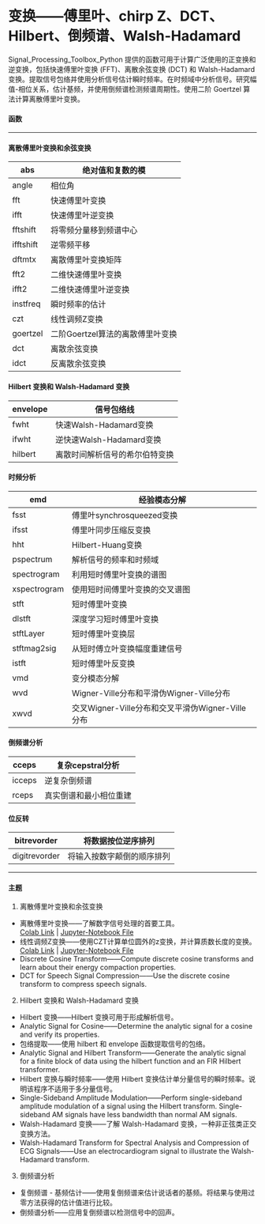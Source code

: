 # 变换——傅里叶、chirp Z、DCT、Hilbert、倒频谱、Walsh-Hadamard
Signal_Processing_Toolbox_Python 提供的函数可用于计算广泛使用的正变换和逆变换，包括快速傅里叶变换 (FFT)、离散余弦变换 (DCT) 和 Walsh-Hadamard 变换。提取信号包络并使用分析信号估计瞬时频率。在时频域中分析信号。研究幅值-相位关系，估计基频，并使用倒频谱检测频谱周期性。使用二阶 Goertzel 算法计算离散傅里叶变换。
#### 函数
***
#### 离散傅里叶变换和余弦变换
abs | 绝对值和复数的模
---------- | -------------
angle | 相位角
fft | 快速傅里叶变换
ifft | 快速傅里叶逆变换
fftshift | 将零频分量移到频谱中心
ifftshift | 逆零频平移
dftmtx | 离散傅里叶变换矩阵
fft2 | 二维快速傅里叶变换
ifft2 | 二维快速傅里叶逆变换
instfreq | 瞬时频率的估计
czt | 线性调频Z变换
goertzel | 二阶Goertzel算法的离散傅里叶变换
dct | 离散余弦变换
idct | 反离散余弦变换
#### Hilbert 变换和 Walsh-Hadamard 变换  
envelope | 信号包络线
---------- | -------------
fwht | 快速Walsh-Hadamard变换
ifwht | 逆快速Walsh-Hadamard变换
hilbert | 离散时间解析信号的希尔伯特变换
#### 时频分析  
emd | 经验模态分解
---------- | -------------
fsst | 傅里叶synchrosqueezed变换
ifsst | 傅里叶同步压缩反变换
hht | Hilbert-Huang变换
pspectrum | 解析信号的频率和时频域
spectrogram | 利用短时傅里叶变换的谱图
xspectrogram | 使用短时间傅里叶变换的交叉谱图
stft | 短时傅里叶变换
dlstft | 深度学习短时傅里叶变换
stftLayer | 短时傅里叶变换层
stftmag2sig | 从短时傅立叶变换幅度重建信号
istft | 短时傅里叶反变换
vmd | 变分模态分解
wvd | Wigner-Ville分布和平滑伪Wigner-Ville分布
xwvd | 交叉Wigner-Ville分布和交叉平滑伪Wigner-Ville分布
#### 倒频谱分析  
cceps | 复杂cepstral分析
---------- | -------------
icceps | 逆复杂倒频谱
rceps | 真实倒谱和最小相位重建
#### 位反转  
bitrevorder | 将数据按位逆序排列
---------- | -------------
digitrevorder | 将输入按数字颠倒的顺序排列
***
#### 主题  
1. 离散傅里叶变换和余弦变换  
- 离散傅里叶变换——了解数字信号处理的首要工具。  
[Colab Link](https://colab.research.google.com/github/XxxuLimei/Signal_Processing_Toolbox_Python/blob/main/Content/Transforms/离散傅里叶变换/离散傅里叶变换.ipynb) | [Jupyter-Notebook File](Transforms/离散傅里叶变换/离散傅里叶变换.ipynb) 
- 线性调频Z变换——使用CZT计算单位圆外的z变换，并计算质数长度的变换。  
[Colab Link](https://colab.research.google.com/github/XxxuLimei/Signal_Processing_Toolbox_Python/blob/main/Content/Transforms/Z变换/Z变换.ipynb) | [Jupyter-Notebook File](Transforms/Z变换/Z变换.ipynb)
- Discrete Cosine Transform——Compute discrete cosine transforms and learn about their energy compaction properties.  
- DCT for Speech Signal Compression——Use the discrete cosine transform to compress speech signals.  
2. Hilbert 变换和 Walsh-Hadamard 变换  
- Hilbert 变换——Hilbert 变换可用于形成解析信号。  
- Analytic Signal for Cosine——Determine the analytic signal for a cosine and verify its properties.  
- 包络提取——使用 hilbert 和 envelope 函数提取信号的包络。  
- Analytic Signal and Hilbert Transform——Generate the analytic signal for a finite block of data using the hilbert function and an FIR Hilbert transformer.  
- Hilbert 变换与瞬时频率——使用 Hilbert 变换估计单分量信号的瞬时频率。说明该程序不适用于多分量信号。  
- Single-Sideband Amplitude Modulation——Perform single-sideband amplitude modulation of a signal using the Hilbert transform. Single-sideband AM signals have less bandwidth than normal AM signals.  
- Walsh-Hadamard 变换——了解 Walsh-Hadamard 变换，一种非正弦类正交变换方法。  
- Walsh-Hadamard Transform for Spectral Analysis and Compression of ECG Signals——Use an electrocardiogram signal to illustrate the Walsh-Hadamard transform.  

3. 倒频谱分析
- 复倒频谱 - 基频估计——使用复倒频谱来估计说话者的基频。将结果与使用过零方法获得的估计值进行比较。  
- 倒频谱分析——应用复倒频谱以检测信号中的回声。  
